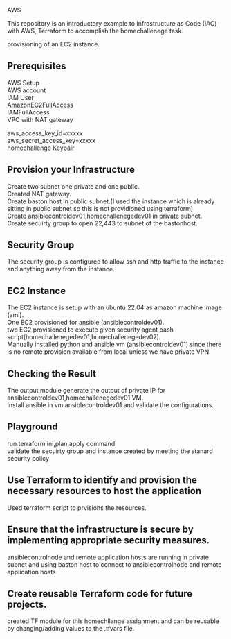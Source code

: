 AWS

This repository is an introductory example to Infrastructure as Code (IAC) with AWS, Terraform to accomplish the homechallenege task.

provisioning of an EC2 instance.

Prerequisites
-------------
AWS Setup  
AWS account  
IAM User  
AmazonEC2FullAccess  
IAMFullAccess  
VPC with NAT gateway  

aws_access_key_id=xxxxx  
aws_secret_access_key=xxxxx  
homechallenge Keypair  

Provision your Infrastructure
-----------------------------
Create two subnet one private and one public.  
Created NAT gateway.  
Create baston host in public subnet.(I used the instance which is already sitting in public subnet so this is not providioned using terraform)  
Create ansiblecontroldev01,homechallenegedev01 in private subnet.  
Create secuirty group to open 22,443 to subnet of the bastonhost.  

Security Group  
--------------
The security group is configured to allow ssh and http traffic to the instance and anything away from the instance.  

EC2 Instance
---------------
The EC2 instance is setup with an ubuntu 22.04 as amazon machine image (ami).  
One EC2 provisioned for ansible (ansiblecontroldev01).  
two EC2 provisioned to execute given security agent bash script(homechallenegedev01,homechallenegedev02).  
Manually installed python and ansible vm (ansiblecontroldev01) since there is no remote provision available from local unless we have private VPN.    

Checking the Result
-----------------------
The output module generate the output of private IP for ansiblecontroldev01,homechallenegedev01 VM.  
Install ansible in vm ansiblecontroldev01 and validate the configurations.  

Playground
-------------  

run terraform ini,plan,apply command.  
validate the secuirty group and instance created by meeting the stanard security policy  

Use Terraform to identify and provision the necessary resources to host the application
----------------------------------------------------------------------------------------

Used terraform script to prvisions the resources.

Ensure that the infrastructure is secure by implementing appropriate security measures.
---------------------------------------------------------------------------------------

ansiblecontrolnode and remote application hosts are running in private subnet and using baston host to connect to ansiblecontrolnode and remote application hosts 

Create reusable Terraform code for future projects.
--------------------------------------------------

created TF module for this homechllange assignment and can be reusable by changing/adding values to the .tfvars file.






